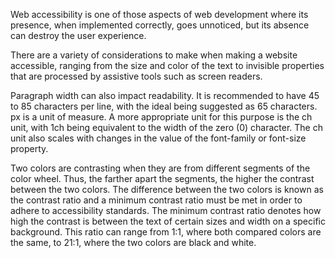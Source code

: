 Web accessibility is one of those aspects of web development where its presence, when implemented correctly, goes unnoticed, but its absence can destroy the user experience.

There are a variety of considerations to make when making a website accessible, ranging from the size and color of the text to invisible properties that are processed by assistive tools such as screen readers.

Paragraph width can also impact readability. It is recommended to have 45 to 85 characters per line, with the ideal being suggested as 65 characters. px is a unit of measure. A more appropriate unit for this purpose is the ch unit, with 1ch being equivalent to the width of the zero (0) character. The ch unit also scales with changes in the value of the font-family or font-size property.

Two colors are contrasting when they are from different segments of the color wheel. Thus, the farther apart the segments, the higher the contrast between the two colors. The difference between the two colors is known as the contrast ratio and a minimum contrast ratio must be met in order to adhere to accessibility standards. The minimum contrast ratio denotes how high the contrast is between the text of certain sizes and width on a specific background. This ratio can range from 1:1, where both compared colors are the same, to 21:1, where the two colors are black and white.
